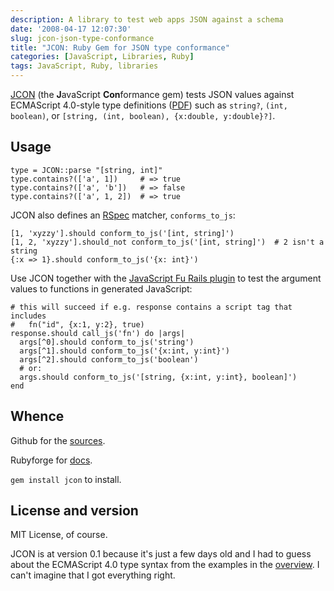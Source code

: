 ```yaml
---
description: A library to test web apps JSON against a schema
date: '2008-04-17 12:07:30'
slug: jcon-json-type-conformance
title: "JCON: Ruby Gem for JSON type conformance"
categories: [JavaScript, Libraries, Ruby]
tags: JavaScript, Ruby, libraries
---
```


[JCON](http://jcon.rubyforge.org) (the **J**avaScript **Con**formance gem) tests JSON values against ECMAScript 4.0-style type definitions
([PDF](http://www.ecmascript.org/es4/spec/overview.pdf)) such as `string?`, `(int, boolean)`, or `[string, (int, boolean), {x:double, y:double}?]`.

<!-- more -->

## Usage

    type = JCON::parse "[string, int]"
    type.contains?(['a', 1])     # => true
    type.contains?(['a', 'b'])   # => false
    type.contains?(['a', 1, 2])  # => true

JCON also defines an [RSpec](http://rspec.info) matcher, `conforms_to_js`:

    [1, 'xyzzy'].should conform_to_js('[int, string]')
    [1, 2, 'xyzzy'].should_not conform_to_js('[int, string]')  # 2 isn't a string
    {:x => 1}.should conform_to_js('{x: int}')

Use JCON together with the [JavaScript Fu Rails plugin](/2008/04/javascript-fu-rails-plugin) to test the argument values to functions in generated JavaScript:

    # this will succeed if e.g. response contains a script tag that includes
    #   fn("id", {x:1, y:2}, true)
    response.should call_js('fn') do |args|
      args[^0].should conform_to_js('string')
      args[^1].should conform_to_js('{x:int, y:int}')
      args[^2].should conform_to_js('boolean')
      # or:
      args.should conform_to_js('[string, {x:int, y:int}, boolean]')
    end

## Whence

Github for the [sources](http://github.com/osteele/jcon).

Rubyforge for [docs](http://jcon.rubyforge.org).

`gem install jcon` to install.

## License and version

MIT License, of course.

JCON is at version 0.1 because it's just a few days old and I had to guess about the ECMAScript 4.0 type syntax from the examples in the [overview](http://www.ecmascript.org/es4/spec/overview.pdf).  I can't imagine that I got everything right.
